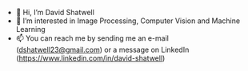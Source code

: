- 👋 Hi, I’m David Shatwell
- 👀 I’m interested in Image Processing, Computer Vision and Machine Learning
- 📫 You can reach me by sending me an e-mail (dshatwell23@gmail.com) or a message on LinkedIn (https://www.linkedin.com/in/david-shatwell)

<!---
- 💞️ I’m looking to collaborate on ...
--->

<!---
dshatwell23/dshatwell23 is a ✨ special ✨ repository because its `README.md` (this file) appears on your GitHub profile.
You can click the Preview link to take a look at your changes.
--->
